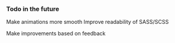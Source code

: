 ### Todo in the future

Make animations more smooth
Improve readability of SASS/SCSS

Make improvements based on feedback
